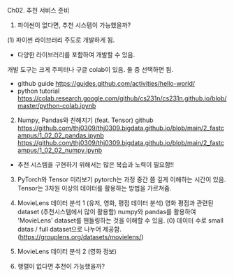Ch02. 추천 서비스 준비

01. 파이썬이 없다면, 추천 시스템이 가능했을까?

(1) 파이썬 라이브러리 주도로 개발하게 됨.

- 다양한 라이브러리를 포함하여 개발할 수 있음.

개발 도구는 크게 주피터나 구글 colab이 있음. 둘 중 선택하면 됨.

- github guide
https://guides.github.com/activities/hello-world/
- python tutorial
https://colab.research.google.com/github/cs231n/cs231n.github.io/blob/master/python-colab.ipynb


02. Numpy, Pandas와 친해지기 (feat. Tensor)
github 
https://github.com/thj0309/thj0309.bigdata.github.io/blob/main/2_fastcampus/1_02_02_pandas.ipynb
https://github.com/thj0309/thj0309.bigdata.github.io/blob/main/2_fastcampus/1_02_02_numpy.ipynb

* 추천 시스템을 구현하기 위해서는 많은 복습과 노력이 필요함!!

03. PyTorch와 Tensor 미리보기
pytorch는 과정 중간 쯤 깊게 이해하는 시간이 있음.
Tensor는 3차원 이상의 데이터를 활용하는 방법을 가르쳐줌.



04. MovieLens 데이터 분석 1 (유저, 영화, 평점 데이터 분석)
영화 평점과 관련된 dataset (추천시스템에서 많이 활용함)
numpy와 pandas를 활용하여 'MovieLens' dataset를 핸들링하는 것을 이해할 수 있음.
(0) 데이터 수로 small datas / full dataset으로 나누어 제공함. (https://grouplens.org/datasets/movielens/)



05. MovieLens 데이터 분석 2 (영화 정보)



06. 행렬이 없다면 추천이 가능했을까?





